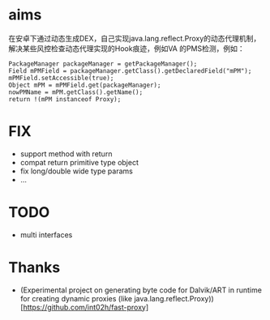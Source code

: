 # aims
在安卓下通过动态生成DEX，自己实现java.lang.reflect.Proxy的动态代理机制，解决某些风控检查动态代理实现的Hook痕迹，例如VA 的PMS检测，例如：
```
PackageManager packageManager = getPackageManager();
Field mPMField = packageManager.getClass().getDeclaredField("mPM");
mPMField.setAccessible(true);
Object mPM = mPMField.get(packageManager);
nowPMName = mPM.getClass().getName();
return !(mPM instanceof Proxy);
```

# FIX
- support method with return
- compat return primitive type object
- fix long/double wide type params
- ...

# TODO
- multi interfaces


# Thanks
- (Experimental project on generating byte code for Dalvik/ART in runtime for creating dynamic proxies (like java.lang.reflect.Proxy))[https://github.com/int02h/fast-proxy]